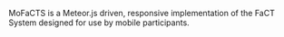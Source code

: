 MoFaCTS is a Meteor.js driven, responsive implementation of the FaCT System designed for use by mobile participants.

